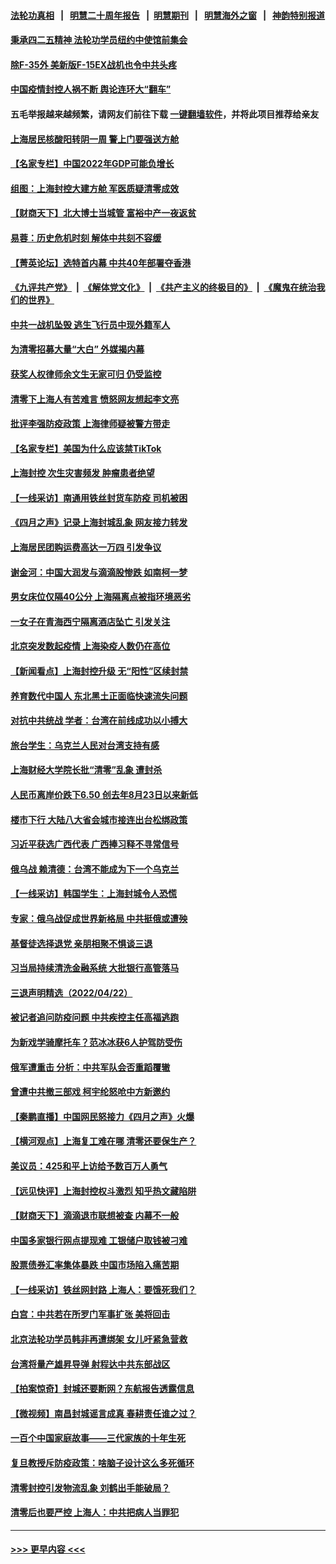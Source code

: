 #### [法轮功真相](https://github.com/gfw-breaker/truth/blob/master/README.md?t=0) &nbsp;&nbsp;|&nbsp;&nbsp; [明慧二十周年报告](https://github.com/gfw-breaker/mh-reports/blob/master/README.md?t=0) &nbsp;&nbsp;|&nbsp;&nbsp;[明慧期刊](https://github.com/gfw-breaker/mh-qikan) &nbsp;&nbsp;|&nbsp;&nbsp; [明慧海外之窗](https://github.com/gfw-breaker/mh-news/blob/master/README.md?t=0) &nbsp;&nbsp;|&nbsp;&nbsp; [神韵特别报道](https://github.com/gfw-breaker/mh-news/blob/master/shenyun.md?t=0)
#### [秉承四二五精神 法轮功学员纽约中使馆前集会](../pages/nsc413/n13719075.md?t=04241751) 
#### [除F-35外 美新版F-15EX战机也令中共头疼](../pages/nsc413/n13709315.md?t=04241751) 
#### [中国疫情封控人祸不断 舆论连环大“翻车”](../pages/nsc413/n13718897.md?t=04241751) 
#### 五毛举报越来越频繁，请网友们前往下载 [一键翻墙软件](https://github.com/gfw-breaker/ssr-accounts)，并将此项目推荐给亲友
#### [上海居民核酸阳转阴一周 警上门要强送方舱](../pages/nsc413/n13718926.md?t=04241751) 
#### [【名家专栏】中国2022年GDP可能负增长](../pages/nsc413/n13718525.md?t=04241751) 
#### [组图：上海封控大建方舱 军医质疑清零成效](../pages/nsc413/n13718864.md?t=04241751) 
#### [【财商天下】北大博士当城管 富裕中产一夜返贫](../pages/nsc413/n13718664.md?t=04241751) 
#### [易蓉：历史危机时刻  解体中共刻不容缓](../pages/nsc413/n13718738.md?t=04241751) 
#### [【菁英论坛】选特首内幕 中共40年部署夺香港](../pages/nsc413/n13718678.md?t=04241751) 
#### [《九评共产党》](https://github.com/begood0513/9ping.md/blob/master/README.md) &nbsp;|&nbsp; [《解体党文化》](../../../../jtdwh.md/blob/master/README.md)  &nbsp;|&nbsp; [《共产主义的终极目的》](../../../../gczydzjmd.md/blob/master/README.md) &nbsp;|&nbsp; [《魔鬼在统治我们的世界》](../../../../mgztzwmdsj.md/blob/master/README.md) 
#### [中共一战机坠毁 逃生飞行员中现外籍军人](../pages/nsc413/n13718683.md?t=04241751) 
#### [为清零招募大量“大白” 外媒揭内幕](../pages/nsc413/n13718602.md?t=04241751) 
#### [获奖人权律师余文生无家可归 仍受监控](../pages/nsc413/n13718651.md?t=04241751) 
#### [清零下上海人有苦难言 愤怒网友想起李文亮](../pages/nsc413/n13718537.md?t=04241751) 
#### [批评李强防疫政策 上海律师疑被警方带走](../pages/nsc413/n13718586.md?t=04241751) 
#### [【名家专栏】美国为什么应该禁TikTok](../pages/nsc413/n13718106.md?t=04241751) 
#### [上海封控 次生灾害频发 肿瘤患者绝望](../pages/nsc413/n13718638.md?t=04241751) 
#### [【一线采访】南通用铁丝封货车防疫 司机被困](../pages/nsc413/n13718559.md?t=04241751) 
#### [《四月之声》记录上海封城乱象 网友接力转发](../pages/nsc413/n13718184.md?t=04241751) 
#### [上海居民团购运费高达一万四 引发争议](../pages/nsc413/n13718495.md?t=04241751) 
#### [谢金河：中国大润发与滴滴股惨跌 如南柯一梦](../pages/nsc413/n13718449.md?t=04241751) 
#### [男女床位仅隔40公分 上海隔离点被指环境恶劣](../pages/nsc413/n13718406.md?t=04241751) 
#### [一女子在青海西宁隔离酒店坠亡 引发关注](../pages/nsc413/n13718486.md?t=04241751) 
#### [北京突发数起疫情 上海染疫人数仍在高位](../pages/nsc413/n13718403.md?t=04241751) 
#### [【新闻看点】上海封控升级 无“阳性”区续封禁](../pages/nsc413/n13717941.md?t=04241751) 
#### [养育数代中国人 东北黑土正面临快速流失问题](../pages/nsc413/n13718422.md?t=04241751) 
#### [对抗中共统战 学者：台湾在前线成功以小搏大](../pages/nsc413/n13718421.md?t=04241751) 
#### [旅台学生：乌克兰人民对台湾支持有感](../pages/nsc413/n13718362.md?t=04241751) 
#### [上海财经大学院长批“清零”乱象 遭封杀](../pages/nsc413/n13718414.md?t=04241751) 
#### [人民币离岸价跌下6.50 创去年8月23日以来新低](../pages/nsc413/n13718183.md?t=04241751) 
#### [楼市下行 大陆八大省会城市接连出台松绑政策](../pages/nsc413/n13718199.md?t=04241751) 
#### [习近平获选广西代表 广西捧习释不寻常信号](../pages/nsc413/n13718245.md?t=04241751) 
#### [俄乌战 赖清德：台湾不能成为下一个乌克兰](../pages/nsc413/n13718302.md?t=04241751) 
#### [【一线采访】韩国学生：上海封城令人恐慌](../pages/nsc413/n13718236.md?t=04241751) 
#### [专家：俄乌战促成世界新格局 中共挺俄或遭殃](../pages/nsc413/n13718203.md?t=04241751) 
#### [基督徒选择退党  亲朋相聚不惧谈三退](../pages/nsc413/n13718257.md?t=04241751) 
#### [习当局持续清洗金融系统 大批银行高管落马](../pages/nsc413/n13718189.md?t=04241751) 
#### [三退声明精选（2022/04/22）](../pages/nsc413/n13718240.md?t=04241751) 
#### [被记者追问防疫问题 中共疾控主任高福逃跑](../pages/nsc413/n13718170.md?t=04241751) 
#### [为新戏学骑摩托车？范冰冰获6人护驾防受伤](../pages/nsc413/n13718006.md?t=04241751) 
#### [俄军遭重击 分析：中共军队会否重蹈覆辙](../pages/nsc413/n13717967.md?t=04241751) 
#### [曾遭中共撤三部戏 柯宇纶怒呛中方新邀约](../pages/nsc413/n13717960.md?t=04241751) 
#### [【秦鹏直播】中国网民怒接力《四月之声》火爆](../pages/nsc413/n13718036.md?t=04241751) 
#### [【横河观点】上海复工难在哪 清零还要保生产？](../pages/nsc413/n13718040.md?t=04241751) 
#### [美议员：425和平上访给予数百万人勇气](../pages/nsc413/n13717969.md?t=04241751) 
#### [【远见快评】上海封控权斗激烈 知乎热文藏陷阱](../pages/nsc413/n13718019.md?t=04241751) 
#### [【财商天下】滴滴退市联想被查 内幕不一般](../pages/nsc413/n13717975.md?t=04241751) 
#### [中国多家银行网点提现难 工银储户取钱被刁难](../pages/nsc413/n13717978.md?t=04241751) 
#### [股票债券汇率集体暴跌 中国市场陷入痛苦期](../pages/nsc413/n13717964.md?t=04241751) 
#### [【一线采访】铁丝网封路 上海人：要饿死我们？](../pages/nsc413/n13717893.md?t=04241751) 
#### [白宫：中共若在所罗门军事扩张 美将回击](../pages/nsc413/n13717961.md?t=04241751) 
#### [北京法轮功学员韩非再遭绑架 女儿吁紧急营救](../pages/nsc413/n13717927.md?t=04241751) 
#### [台湾将量产雄昇导弹 射程达中共东部战区](../pages/nsc413/n13717908.md?t=04241751) 
#### [【拍案惊奇】封城还要断网？东航报告透露信息](../pages/nsc413/n13717915.md?t=04241751) 
#### [【微视频】南昌封城谣言成真 春耕责任谁之过？](../pages/nsc413/n13717877.md?t=04241751) 
#### [一百个中国家庭故事——三代家族的十年生死](../pages/nsc413/n13716313.md?t=04241751) 
#### [复旦教授斥防疫政策：啥脑子设计这么多死循环](../pages/nsc413/n13717879.md?t=04241751) 
#### [清零封控引发物流乱象 刘鹤出手能破局？](../pages/nsc413/n13717703.md?t=04241751) 
#### [清零后也要严控 上海人：中共把病人当罪犯](../pages/nsc413/n13717884.md?t=04241751) 

----
#### [ >>> 更早内容 <<< ](../indexes/nsc413-earlier.md)
